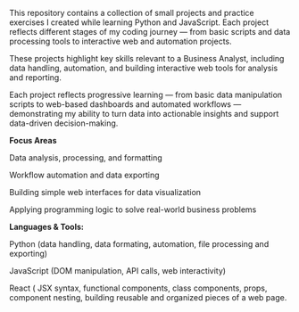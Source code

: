 This repository contains a collection of small projects and practice exercises I created while learning Python and JavaScript. Each project reflects different stages of my coding journey — from basic scripts and data processing tools to interactive web and automation projects.

These projects highlight key skills relevant to a Business Analyst, including data handling, automation, and building interactive web tools for analysis and reporting.

Each project reflects progressive learning — from basic data manipulation scripts to web-based dashboards and automated workflows — demonstrating my ability to turn data into actionable insights and support data-driven decision-making.

**Focus Areas**

Data analysis, processing, and formatting

Workflow automation and data exporting

Building simple web interfaces for data visualization

Applying programming logic to solve real-world business problems

**Languages & Tools:**

Python (data handling, data formating, automation, file processing and exporting)

JavaScript (DOM manipulation, API calls, web interactivity)

React ( JSX syntax, functional components, class components, props, component nesting,  building reusable and organized pieces of a web page.
